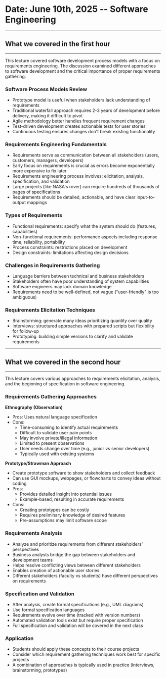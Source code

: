 # **Date: June 10th, 2025 -- Software Engineering**

---

## **What we covered in the first hour**

---

This lecture covered software development process models with a focus on requirements engineering. The discussion examined different approaches to software development and the critical importance of proper requirements gathering.

### Software Process Models Review

- Prototype model is useful when stakeholders lack understanding of requirements
- Traditional waterfall approach requires 2-3 years of development before delivery, making it difficult to pivot
- Agile methodology better handles frequent requirement changes
- Test-driven development creates actionable tests for user stories
- Continuous testing ensures changes don't break existing functionality

### Requirements Engineering Fundamentals

- Requirements serve as communication between all stakeholders (users, customers, managers, developers)
- Early focus on requirements is crucial as errors become exponentially more expensive to fix later
- Requirements engineering process involves: elicitation, analysis, specification, and validation
- Large projects (like NASA's rover) can require hundreds of thousands of pages of specifications
- Requirements should be detailed, actionable, and have clear input-to-output mappings

### Types of Requirements

- Functional requirements: specify what the system should do (features, capabilities)
- Non-functional requirements: performance aspects including response time, reliability, portability
- Process constraints: restrictions placed on development
- Design constraints: limitations affecting design decisions

### Challenges in Requirements Gathering

- Language barriers between technical and business stakeholders
- Stakeholders often have poor understanding of system capabilities
- Software engineers may lack domain knowledge
- Requirements need to be well-defined, not vague ("user-friendly" is too ambiguous)

### Requirements Elicitation Techniques

- Brainstorming: generate many ideas prioritizing quantity over quality
- Interviews: structured approaches with prepared scripts but flexibility for follow-up
- Prototyping: building simple versions to clarify and validate requirements

---

## **What we covered in the second hour**

---

This lecture covers various approaches to requirements elicitation, analysis, and the beginning of specification in software engineering.

### Requirements Gathering Approaches

**Ethnography (Observation)**

- Pros: Uses natural language specification
- Cons:
  - Time-consuming to identify actual requirements
  - Difficult to validate user pain points
  - May involve private/illegal information
  - Limited to present observations
  - User needs change over time (e.g., junior vs senior developers)
  - Typically used with existing systems

**Prototype/Strawman Approach**

- Create prototype software to show stakeholders and collect feedback
- Can use GUI mockups, webpages, or flowcharts to convey ideas without coding
- Pros:
  - Provides detailed insight into potential issues
  - Example-based, resulting in accurate requirements
- Cons:
  - Creating prototypes can be costly
  - Requires preliminary knowledge of desired features
  - Pre-assumptions may limit software scope

### Requirements Analysis

- Analyze and prioritize requirements from different stakeholders' perspectives
- Business analysts bridge the gap between stakeholders and development teams
- Helps resolve conflicting views between different stakeholders
- Enables creation of actionable user stories
- Different stakeholders (faculty vs students) have different perspectives on requirements

### Specification and Validation

- After analysis, create formal specifications (e.g., UML diagrams)
- Use formal specification languages
- Requirements evolve over time (tracked with version numbers)
- Automated validation tools exist but require proper specification
- Full specification and validation will be covered in the next class

### Application

- Students should apply these concepts to their course projects
- Consider which requirement gathering techniques work best for specific projects
- A combination of approaches is typically used in practice (interviews, brainstorming, prototypes)
